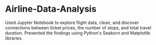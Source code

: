 # Airline-Data-Analysis
Used Jupyter Notebook to explore flight data, clean, and discover connections between ticket prices, the number of stops, and total travel duration.  Presented the findings using Python's Seaborn and Matplotlib libraries.
